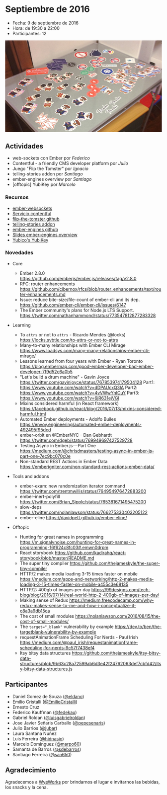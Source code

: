# Septiembre de 2016

* Fecha: 9 de septiembre de 2016
* Hora: de 19:30 a 22:00
* Participantes: 12

![photo](./photo.jpg)

## Actividades

* web-sockets con Ember por *Federico*
* Contentful - a friendly CMS developer platform por *Julio*
* Juego "Flip the Tomster" por *Ignacio*
* telling-stories addon por *Santiago*
* ember-engines overview  por *Santiago*
* [offtopic] YubiKey por *Marcelo*

### Recursos

* [ember-websockets](https://github.com/thoov/ember-websockets)
* [Servicio contentful](https://www.contentful.com/)
* [filp-the-tomster github](https://github.com/hidnasio/flip-the-tomster)
* [telling-stories addon](https://github.com/mvdwg/telling-stories)
* [ember-engines github](https://github.com/dgeb/ember-engines)
* [Slides ember-engines overview](https://docs.google.com/presentation/d/1hVJmURqB5bkQ44QlHCgzR6vQXeyz9tNH9k0j0iaQ17k/edit?usp=sharing)
* [Yubico's YubiKey](https://www.yubico.com/products/yubikey-hardware/)

### Novedades

* Core
  * Ember 2.8.0
    https://github.com/emberjs/ember.js/releases/tag/v2.8.0
  * RFC: router enhancements
    https://github.com/cibernox/rfcs/blob/router_enhancements/text/router-enhancements.md
  * Issue: reduce bite-size/file-count of ember-cli and its dep.
    https://github.com/ember-cli/ember-cli/issues/6147
  * The Ember community's plans for Node.js LTS Support.
    https://twitter.com/nathanhammond/status/773547812877283328

* Learning
  * To `attrs` or not to `attrs` - Ricardo Mendes (@locks)
    https://locks.svbtle.com/to-attrs-or-not-to-attrs
  * Many-to-many relationships with Ember CLI Mirage
    https://www.loadsys.com/many-many-relationships-ember-cli-mirage/
  * Lessons learned from four years with Ember - Ryan Toronto
    https://blog.embermap.com/good-ember-developer-bad-ember-developer-7f9d52c6a0b5
  * "Let's build a drum machine" - Gavin Joyce
    https://twitter.com/gavinjoyce/status/767853974179504128
    Part1: https://www.youtube.com/watch?v=dDPAUcxQ3lA
    Part2: https://www.youtube.com/watch?v=4vVWwYnICuY
    Part3: https://www.youtube.com/watch?v=6jR631ejVGI
  * Mixins considered harmful (in React framework)
    https://facebook.github.io/react/blog/2016/07/13/mixins-considered-harmful.html
  * Automated Ember deployments - Adolfo Builes
    https://envoy.engineering/automated-ember-deployments-492495f95dcd
  * ember-orbit en @EmberNYC - Dan Gebhardt
    https://twitter.com/dgeb/status/769949697427529728
  * Testing Async in Ember.js — Part One
    https://medium.com/@chrisdmasters/testing-async-in-ember-js-part-one-7ec9bc070c0e
  * Non-standard REST Actions in Ember Data
    https://emberigniter.com/non-standard-rest-actions-ember-data/

* Tools and addons
  * ember-exam: new randomization iterator command
    https://twitter.com/trentmwillis/status/764954976472883200
  * ember-inert-polyfill
    https://twitter.com/Brian_Sipple/status/765381671495475200
  * slow-deps
    https://twitter.com/nolanlawson/status/766275330403205122
  * ember-eline
    https://davidpett.github.io/ember-eline/

* Offtopic
  * Hunting for great names in programming
    https://m.signalvnoise.com/hunting-for-great-names-in-programming-16f624c8fc03#.emwn0drpm
  * React storybook
    https://github.com/kadirahq/react-storybook/blob/master/README.md
  * The super tiny compiler
    https://github.com/thejameskyle/the-super-tiny-compiler
  * HTTP/2 makes media loading 3-15 times faster on mobile
    https://medium.com/apps-and-networking/http-2-makes-media-loading-3-15-times-faster-on-mobile-a455c3e68135
  * HTTP/2: 400gb of images per day
    https://99designs.com/tech-blog/blog/2016/07/14/real-world-http-2-400gb-of-images-per-day/
  * Making sense of Redux
    https://medium.freecodecamp.com/why-redux-makes-sense-to-me-and-how-i-conceptualize-it-c8a3a9db15ca
  * The cost of small modules
    https://nolanlawson.com/2016/08/15/the-cost-of-small-modules/
  * The `target="_blank"` vulnerability by example
    https://dev.to/ben/the-targetblank-vulnerability-by-example
  * requestAnimationFrame Scheduling For Nerds - Paul Irish
    https://medium.com/@paul_irish/requestanimationframe-scheduling-for-nerds-9c57f7438ef4
  * Itsy bitsy data structures
    https://github.com/thejameskyle/itsy-bitsy-data-structures/blob/9b63c28a72599ab6d3e42f24762063def7cbfd42/itsy-bitsy-data-structures.js

## Participantes

* Daniel Gomez de Souza ([@eldano](https://github.com/eldano))
* Emilio Cristalli ([@EmilioCristalli](https://github.com/EmilioCristalli))
* Ernesto Cruz
* Federico Kauffman ([@fedekau](https://github.com/fedekau))
* Gabriel Roldan ([@luisgabrielroldan](https://github.com/luisgabrielroldan))
* Jose Javier Señaris Carballo ([@pepesenaris](https://github.com/pepesenaris))
* Julio Barrios ([@jubar](https://github.com/jubar))
* Laura Santana Nuñez
* Luis Ferreira ([@hidnasio](https://github.com/hidnasio))
* Marcelo Dominguez ([@marpo60](https://github.com/marpo60))
* Samanta de Barros ([@sdebarros](https://github.com/sdebarros))
* Santiago Ferreira ([@san650](https://github.com/san650))

## Agradecimiento

Agradecemos a [WyeWorks](https://wyeworks.com/) por brindarnos el lugar e
invitarnos las bebidas, los snacks y la cena.
